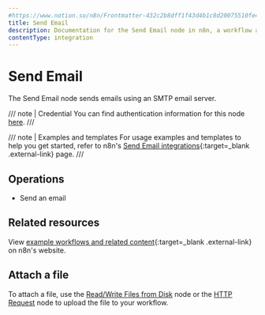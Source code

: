 ```yaml
---
#https://www.notion.so/n8n/Frontmatter-432c2b8dff1f43d4b1c8d20075510fe4
title: Send Email
description: Documentation for the Send Email node in n8n, a workflow automation platform. Includes guidance on usage, and links to examples.
contentType: integration
---
```


# Send Email

The Send Email node sends emails using an SMTP email server.

/// note | Credential
You can find authentication information for this node [here](/integrations/builtin/credentials/sendemail/).
///

/// note | Examples and templates
For usage examples and templates to help you get started, refer to n8n's [Send Email integrations](https://n8n.io/integrations/send-email/){:target=_blank .external-link} page.
///

## Operations

- Send an email

## Related resources

View [example workflows and related content](https://n8n.io/integrations/send-email/){:target=_blank .external-link} on n8n's website.


## Attach a file

To attach a file, use the [Read/Write Files from Disk](/integrations/builtin/core-nodes/n8n-nodes-base.filesreadwrite/) node or the [HTTP Request](/integrations/builtin/core-nodes/n8n-nodes-base.httprequest/) node to upload the file to your workflow.

